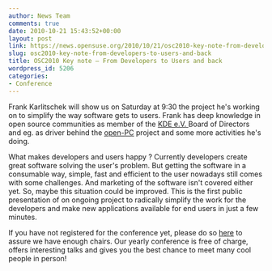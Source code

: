 ```yaml
---
author: News Team
comments: true
date: 2010-10-21 15:43:52+00:00
layout: post
link: https://news.opensuse.org/2010/10/21/osc2010-key-note-from-developers-to-users-and-back/
slug: osc2010-key-note-from-developers-to-users-and-back
title: OSC2010 Key note – From Developers to Users and back
wordpress_id: 5206
categories:
- Conference
---
```


Frank Karlitschek will show us on Saturday at 9:30 the project he's working on to simplify the way software gets to users. Frank has deep knowledge in open source communities as member of the [KDE e.V. ](//ev.kde.org/)Board of Directors and eg. as driver behind the [open-PC](//open-pc.com/) project and some more activities he's doing. 

What makes developers and users happy ?
Currently developers create great software solving the user's problem. But getting the software in a consumable way, simple, fast and efficient to the user nowadays still comes with some challenges. And marketing of the software isn't covered either yet. So, maybe this situation could be improved. 
This is the first public presentation of on ongoing project to radically simplify the work for the developers and make new applications available for end users in just a few minutes. 

If you have not registered for the conference yet, please do so [here](//conference.opensuse.org/indico/confRegistrationFormDisplay.py/display?confId=0) to assure we have enough chairs. Our yearly conference is free of charge, offers interesting talks and gives you the best chance to meet many cool people in person!
